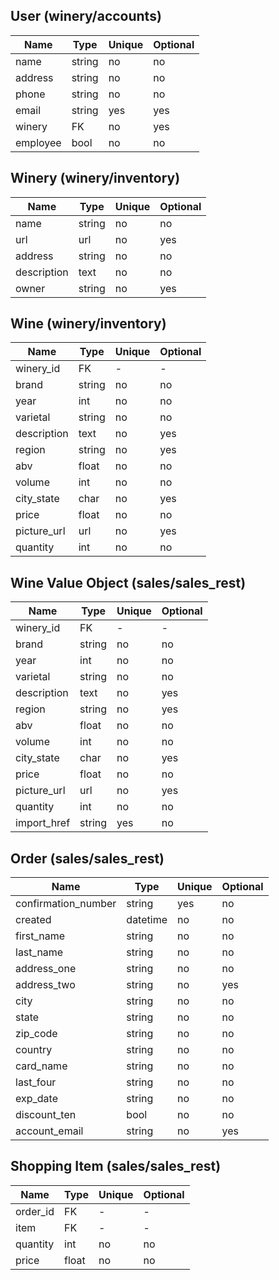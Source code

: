 ## User (winery/accounts)

|Name           |Type    |Unique    |Optional   |
|-              |-       |-         |-          |
| name          | string | no       | no        |
| address       | string | no       | no        |
| phone         | string | no       | no        |
| email         | string | yes      | yes       |
| winery        | FK     | no       | yes       |
| employee      | bool   | no       | no        |


## Winery (winery/inventory)

|Name           |Type    |Unique    |Optional   |
|-              |-       |-         |-          |
| name          | string | no       | no        |
| url           | url    | no       | yes       |
| address       | string | no       | no        |
| description   | text   | no       | no        |
| owner         | string | no       | yes       |

## Wine (winery/inventory)

|Name           |Type    |Unique    |Optional   |
|-              |-       |-         |-          |
| winery_id     | FK     |-         |-          |
| brand         | string | no       | no        |
| year          | int    | no       | no        |
| varietal      | string | no       | no        |
| description   | text   | no       | yes       |
| region        | string | no       | yes       |
| abv           | float  | no       | no        |
| volume        | int    | no       | no        |
| city_state    | char   | no       | yes       |
| price         | float  | no       | no        |
| picture_url   | url    | no       | yes       |
| quantity      | int    | no       | no        |

## Wine Value Object (sales/sales_rest)

|Name           |Type    |Unique    |Optional   |
|-              |-       |-         |-          |
| winery_id     | FK     |-         |-          |
| brand         | string | no       | no        |
| year          | int    | no       | no        |
| varietal      | string | no       | no        |
| description   | text   | no       | yes       |
| region        | string | no       | yes       |
| abv           | float  | no       | no        |
| volume        | int    | no       | no        |
| city_state    | char   | no       | yes       |
| price         | float  | no       | no        |
| picture_url   | url    | no       | yes       |
| quantity      | int    | no       | no        |
| import_href   | string | yes      | no        |

## Order (sales/sales_rest)

|Name                  |Type      |Unique    |Optional   |
|-                     |-         |-         |-          |
| confirmation_number  | string   | yes      | no        |
| created              | datetime | no       | no        |
| first_name           | string   | no       | no        |
| last_name            | string   | no       | no        |
| address_one          | string   | no       | no        |
| address_two          | string   | no       | yes       |
| city                 | string   | no       | no        |
| state                | string   | no       | no        |
| zip_code             | string   | no       | no        |
| country              | string   | no       | no        |
| card_name            | string   | no       | no        |
| last_four            | string   | no       | no        |
| exp_date             | string   | no       | no        |
| discount_ten         | bool     | no       | no        |
| account_email        | string   | no       | yes       |

## Shopping Item (sales/sales_rest)

|Name           |Type    |Unique    |Optional   |
|-              |-       |-         |-          |
| order_id      | FK     |-         |-          |
| item          | FK     |-         |-          |
| quantity      | int    | no       | no        |
| price         | float  | no       | no        |
